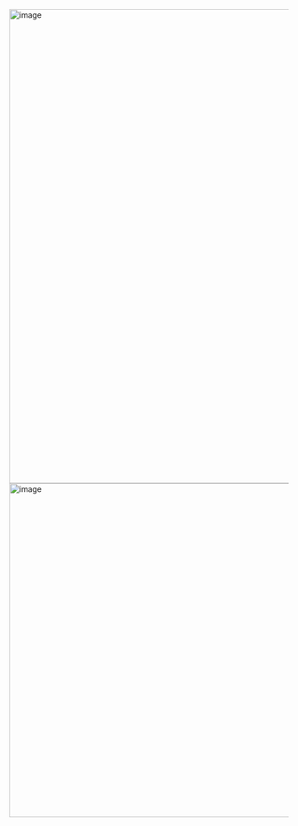 <img width="1897" height="856" alt="image" src="https://github.com/user-attachments/assets/e8c900ef-a7b6-4e53-bc33-7eae48912040" />
<img width="1915" height="603" alt="image" src="https://github.com/user-attachments/assets/03b707ca-8afc-43db-9943-88000f35b364" />

